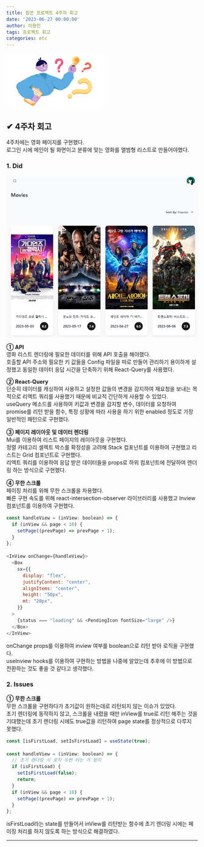 ```yaml
---
title: 팝콘 프로젝트 4주차 회고
date: '2023-06-27 00:00:00'
author: 이용민
tags: 프로젝트 회고
categories: etc
---
```


![insight_boy.png](insight_boy.png)

## ✔ 4주차 회고

4주차에는 영화 페이지를 구현했다.  
로그인 시에 메인이 될 화면이고 분류에 맞는 영화를 앨범형 리스트로 만들어야했다.

### 1. Did

![리스트.png](리스트.png)

**① API**  
영화 리스트 렌더링에 필요한 데이터를 위해 API 호출을 해야했다.  
호출할 API 주소와 필요한 키 값들을 Config 파일을 따로 만들어 관리하기 용이하게 설정했고 동일한 데이터 응답 시간을 단축하기 위해 React-Query를 사용했다.  

**② React-Query**  
단순히 데이터를 캐싱하여 사용하고 설정한 값들의 변경을 감지하여 재요청을 보내는 목적으로 리액트 쿼리를 사용했기 때문에 비교적 간단하게 사용할 수 있었다.  
useQuery 메소드를 사용하여 키값과 변경을 감지할 변수, 데이터를 요청하여 promise를 리턴 받을 함수, 특정 상황에 따라 사용을 하기 위한 enabled 정도로 가장 일반적인 패턴으로 구현했다.  

**③ 페이지 레이아웃 및 데이터 렌더링**  
Mui를 이용하여 리스트 페이지의 레이아웃을 구현했다.  
정렬 카테고리 셀렉트 박스를 확정성을 고려해 Stack 컴포넌트를 이용하여 구현했고 리스트는 Grid 컴포넌트로 구현했다.  
리액트 쿼리를 이용하여 응답 받은 데이터들을 props로 하위 컴포넌트에 전달하여 렌더링 하는 방식으로 구현했다.

**④ 무한 스크롤**  
페이징 처리를 위해 무한 스크롤을 차용했다.  
빠른 구현 속도를 위해 react-intersection-observer 라이브러리를 사용했고 Inview 컴포넌트를 이용하여 구현했다.  

```javascript
const handleView = (inView: boolean) => {
  if (inView && page < 10) {
    setPage((prevPage) => prevPage + 1);
  }
};
  
<InView onChange={handleView}>
  <Box
    sx={{
      display: "flex",
      justifyContent: "center",
      alignItems: "center",
      height: "50px",
      mt: "20px",
    }}
  >
    {status === "loading" && <PendingIcon fontSize="large" />}
  </Box>
</InView>
```

onChange props를 이용하여 inview 여부를 boolean으로 리턴 받아 로직을 구현했다.  
useInview hooks를 이용하여 구현하는 방법을 나중에 알았는데 추후에 이 방법으로 전환하는 것도 좋을 것 같다고 생각했다.  

### 2. Issues  

**① 무한 스크롤**  
무한 스크롤을 구현하다가 초기값이 원하는데로 리턴되지 않는 이슈가 있었다.  
초기 렌더링에 동작하지 않고, 스크롤을 내렸을 때만 inView를 true로 리턴 해주는 것을 기대했는데 초기 렌더링 시에도 true값을 리턴하여 page state를 정상적으로 다루지 못했다.  

```javascript
const [isFirstLoad, setIsFirstLoad] = useState(true);

const handleView = (inView: boolean) => {
  // 초기 렌더링 시 로직 두번 타는 거 방지
  if (isFirstLoad) {
    setIsFirstLoad(false);
    return;
  }
  if (inView && page < 10) {
    setPage((prevPage) => prevPage + 1);
  }
};
```

isFirstLoad라는 state를 만들어서 inView를 리턴받는 함수에 초기 렌더링 시에는 페이징 처리를 하지 않도록 하는 방식으로 해결하였다.  

---
